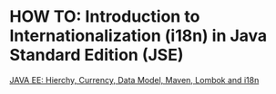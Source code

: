 # HOW TO: Introduction to Internationalization (i18n) in Java Standard Edition (JSE)











[JAVA EE: Hierchy, Currency, Data Model, Maven, Lombok and i18n	](/assets/_projects/java/BankAccount_Hierchy_Currency_i18n/)
